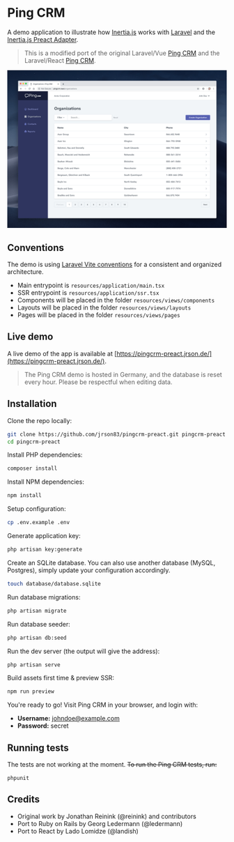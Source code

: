 # Ping CRM

A demo application to illustrate how [Inertia.js](https://inertiajs.com/) works with [Laravel](https://laravel.com/) and the [Inertia.js Preact Adapter](https://github.com/jrson83/inertia-preact).

> This is a modified port of the original Laravel/Vue [Ping CRM](https://github.com/inertiajs/pingcrm) and the Laravel/React [Ping CRM](https://github.com/Landish/pingcrm-react).

![](https://raw.githubusercontent.com/jrson83/pingcrm-preact/main/screenshot.png)

## Conventions

The demo is using [Laravel Vite conventions](https://laravel-vite.dev/guide/extra-topics/inertia.html#using-the-preset) for a consistent and organized architecture.

- Main entrypoint is `resources/application/main.tsx`
- SSR entrypoint is `resources/application/ssr.tsx`
- Components will be placed in the folder `resources/views/components`
- Layouts will be placed in the folder `resources/views/layouts`
- Pages will be placed in the folder `resources/views/pages`

## Live demo

A live demo of the app is available at [https://pingcrm-preact.jrson.de/](https://pingcrm-preact.jrson.de/).

> The Ping CRM demo is hosted in Germany, and the database is reset every hour. Please be respectful when editing data.

## Installation

Clone the repo locally:

```bash
git clone https://github.com/jrson83/pingcrm-preact.git pingcrm-preact
cd pingcrm-preact
```

Install PHP dependencies:

```bash
composer install
```

Install NPM dependencies:

```bash
npm install
```

Setup configuration:

```bash
cp .env.example .env
```

Generate application key:

```bash
php artisan key:generate
```

Create an SQLite database. You can also use another database (MySQL, Postgres), simply update your configuration accordingly.

```bash
touch database/database.sqlite
```

Run database migrations:

```bash
php artisan migrate
```

Run database seeder:

```bash
php artisan db:seed
```

Run the dev server (the output will give the address):

```bash
php artisan serve
```

Build assets first time & preview SSR:

```bash
npm run preview
```

You're ready to go! Visit Ping CRM in your browser, and login with:

- **Username:** johndoe@example.com
- **Password:** secret

## Running tests

The tests are not working at the moment. ~~To run the Ping CRM tests, run:~~

```
phpunit
```

## Credits

- Original work by Jonathan Reinink (@reinink) and contributors
- Port to Ruby on Rails by Georg Ledermann (@ledermann)
- Port to React by Lado Lomidze (@landish)
